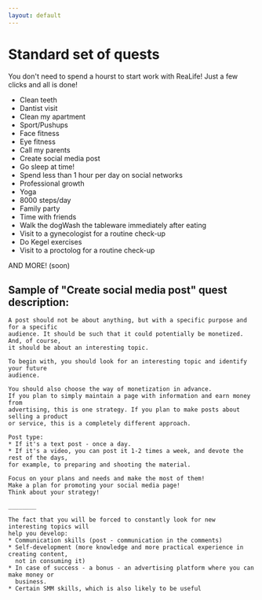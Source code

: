 ```yaml
---
layout: default
---
```


# Standard set of quests

You don't need to spend a hourst to start work with ReaLife! 
Just a few clicks and all is done!

- Clean teeth
- Dantist visit
- Clean my apartment
- Sport/Pushups
- Face fitness
- Eye fitness
- Call my parents
- Create social media post
- Go sleep at time!
- Spend less than 1 hour per day on social networks
- Professional growth
- Yoga
- 8000 steps/day
- Family party
- Time with friends
- Walk the dogWash the tableware immediately after eating
- Visit to a gynecologist for a routine check-up
- Do Kegel exercises
- Visit to a proctolog for a routine check-up

AND MORE! (soon)

## Sample of "Create social media post" quest description:

```
A post should not be about anything, but with a specific purpose and for a specific 
audience. It should be such that it could potentially be monetized. And, of course, 
it should be about an interesting topic.

To begin with, you should look for an interesting topic and identify your future 
audience.

You should also choose the way of monetization in advance. 
If you plan to simply maintain a page with information and earn money from 
advertising, this is one strategy. If you plan to make posts about selling a product 
or service, this is a completely different approach.

Post type:
* If it's a text post - once a day.
* If it's a video, you can post it 1-2 times a week, and devote the rest of the days, 
for example, to preparing and shooting the material.

Focus on your plans and needs and make the most of them!
Make a plan for promoting your social media page!
Think about your strategy!

________

The fact that you will be forced to constantly look for new interesting topics will 
help you develop:
* Communication skills (post - communication in the comments)
* Self-development (more knowledge and more practical experience in creating content, 
  not in consuming it)
* In case of success - a bonus - an advertising platform where you can make money or 
  business.
* Certain SMM skills, which is also likely to be useful
```
